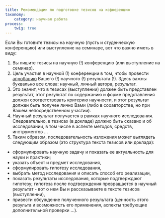 ```yaml
---
title: Рекомендации по подготовке тезисов на кофнеренцию
taxonomy:
	category: научная работа
process:
	twig: true
---
```


Если Вы готовите тезисы на научную (пусть и студенческую конференцию) или выступление на семинаре, вот что важно иметь в виду:
1. Вы пишите тезисы на научную (!) конференцию (или выступление на семинар).
2. Цель участия в научной (!) конференции в том, чтобы провести [апробацию](https://ru.wikipedia.org/wiki/Апробация) Вашего (!) научного (!) результата (!). Здесь важны буквально все слова: научный, личный автора, результат.
3. Это значит, что в тезисах (выступлении) должен быть представлен результат, этот результат по содержанию и форме представления должен соответствовать 
критерию научности, и этот результат должен быть получен лично Вами (либо в сооавторстве, но при Вашем непосредственном участии). 
4. Научный результат получается в рамках научного исследования. Следовательно, в тезисах (в докладе) должно быть сказано и об исследовании, в том числе в аспекте методов, средств, инструментов ...
5. Таким образом, последовательность изложения может выглядеть следующим образом (это структура текста тезисов или доклада):
- сформулировать научную задачу и показать ее актуальность для науки и практики;
- указать объект и предмет исследования,
- сформулировать гипотезу исследования, 
- выбрать метод исследования и описать способ его реализации,
- показать результаты исследования, которые подтверждают гипотезу; гипотеза после подтверждения превращается в научный результат - вот о нем Вы и рассказываете в тексте тезисов (выступлении),
- привести обсуждение полученного результата (ценность этого результа и возможность его применения, аспекты требующие дополнительной проверки ...).
